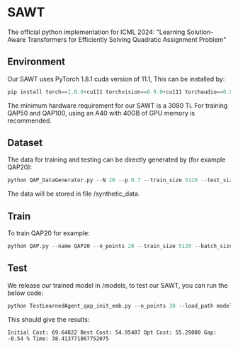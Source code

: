 # SAWT
The official python implementation for ICML 2024: "Learning Solution-Aware Transformers for Efficiently Solving Quadratic Assignment Problem" 

## Environment

Our SAWT uses PyTorch 1.8.1 cuda version of 11.1, This can be installed by:

```python
pip install torch==1.8.0+cu111 torchvision==0.9.0+cu111 torchaudio==0.8.0 -f https://download.pytorch.org/whl/torch_stable.html
```

The minimum hardware requirement for our SAWT is a 3080 Ti. For training QAP50 and QAP100, using an A40 with 40GB of GPU memory is recommended.

## Dataset
The data for training and testing can be directly generated by (for example QAP20):

```python
python QAP_DataGenerator.py --N 20 --p 0.7 --train_size 5120 --test_size 256
```

The data will be stored in file /synthetic_data.

## Train
To train QAP20 for example:

```python
python QAP.py --name QAP20 --n_points 20 --train_size 5120 --batch_size 512 --test_size 256 --train_data ./synthetic_data/erdos20_0.7_F_train.npy ./synthetic_data/erdos20_0.7_positions_train.npy --test_data ./synthetic_data/erdos20_0.7_F_test.npy ./synthetic_data/erdos20_0.7_positions_test.npy --sat_layers 2
```

## Test
We release our trained model in /models, to test our SAWT, you can run the below code:

```python
python TestLearnedAgent_qap_init_emb.py --n_points 20 --load_path models/pg-QAP20.pt
```
This should give the results:
```
Initial Cost: 69.64822 Best Cost: 54.95407 Opt Cost: 55.29000 Gap: -0.54 % Time: 38.413771867752075
```